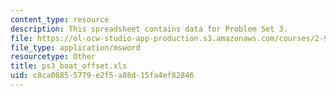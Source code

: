 ```yaml
---
content_type: resource
description: This spreadsheet contains data for Problem Set 3.
file: https://ol-ocw-studio-app-production.s3.amazonaws.com/courses/2-996-sailing-yacht-design-13-734-fall-2003/c8ca08855779e2f5a88d15fa4ef82846_ps3_boat_offset.xls
file_type: application/msword
resourcetype: Other
title: ps3_boat_offset.xls
uid: c8ca0885-5779-e2f5-a88d-15fa4ef82846
---
```

